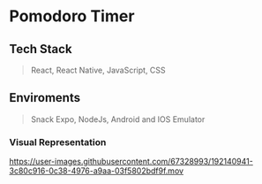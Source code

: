 # Pomodoro Timer

## Tech Stack
> React, React Native, JavaScript, CSS

## Enviroments
> Snack Expo, NodeJs, Android and IOS Emulator

### Visual Representation
https://user-images.githubusercontent.com/67328993/192140941-3c80c916-0c38-4976-a9aa-03f5802bdf9f.mov
